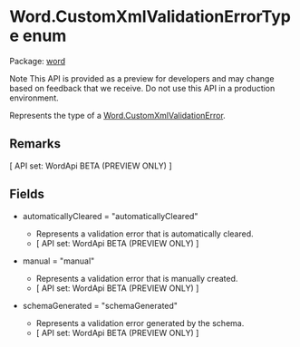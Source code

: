 # Word.CustomXmlValidationErrorType enum

Package: [word](/en-us/javascript/api/word)

Note
This API is provided as a preview for developers and may change based on feedback that we receive. Do not use this API in a production environment.

Represents the type of a [Word.CustomXmlValidationError](/en-us/javascript/api/word/word.customxmlvalidationerror).

## Remarks

[ API set: WordApi BETA (PREVIEW ONLY) ]

## Fields

- automaticallyCleared = "automaticallyCleared"
  - Represents a validation error that is automatically cleared.
  - [ API set: WordApi BETA (PREVIEW ONLY) ]

- manual = "manual"
  - Represents a validation error that is manually created.
  - [ API set: WordApi BETA (PREVIEW ONLY) ]

- schemaGenerated = "schemaGenerated"
  - Represents a validation error generated by the schema.
  - [ API set: WordApi BETA (PREVIEW ONLY) ]